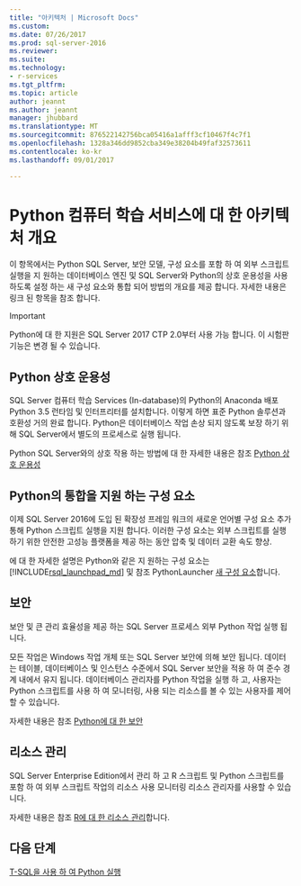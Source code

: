 ```yaml
---
title: "아키텍처 | Microsoft Docs"
ms.custom: 
ms.date: 07/26/2017
ms.prod: sql-server-2016
ms.reviewer: 
ms.suite: 
ms.technology:
- r-services
ms.tgt_pltfrm: 
ms.topic: article
author: jeannt
ms.author: jeannt
manager: jhubbard
ms.translationtype: MT
ms.sourcegitcommit: 876522142756bca05416a1afff3cf10467f4c7f1
ms.openlocfilehash: 1328a346dd9852cba349e38204b49faf32573611
ms.contentlocale: ko-kr
ms.lasthandoff: 09/01/2017

---
```

# <a name="architecture-overview-for-machine-learning-services-with-python"></a>Python 컴퓨터 학습 서비스에 대 한 아키텍처 개요

이 항목에서는 Python SQL Server, 보안 모델, 구성 요소를 포함 하 여 외부 스크립트 실행을 지 원하는 데이터베이스 엔진 및 SQL Server와 Python의 상호 운용성을 사용 하도록 설정 하는 새 구성 요소와 통합 되어 방법의 개요를 제공 합니다. 자세한 내용은 링크 된 항목을 참조 합니다.

> [!IMPORTANT]
> Python에 대 한 지원은 SQL Server 2017 CTP 2.0부터 사용 가능 합니다. 이 시험판 기능은 변경 될 수 있습니다.

## <a name="python-interoperability"></a>Python 상호 운용성

SQL Server 컴퓨터 학습 Services (In-database)의 Python의 Anaconda 배포 Python 3.5 런타임 및 인터프리터를 설치합니다. 이렇게 하면 표준 Python 솔루션과 호환성 거의 완료 합니다. Python은 데이터베이스 작업 손상 되지 않도록 보장 하기 위해 SQL Server에서 별도의 프로세스로 실행 됩니다.

Python SQL Server와의 상호 작용 하는 방법에 대 한 자세한 내용은 참조 [Python 상호 운용성](../../advanced-analytics/python/python-interoperability.md)

## <a name="components-that-support-python-integration"></a>Python의 통합을 지원 하는 구성 요소

이제 SQL Server 2016에 도입 된 확장성 프레임 워크의 새로운 언어별 구성 요소 추가 통해 Python 스크립트 실행을 지원 합니다. 이러한 구성 요소는 외부 스크립트를 실행 하기 위한 안전한 고성능 플랫폼을 제공 하는 동안 압축 및 데이터 교환 속도 향상.

에 대 한 자세한 설명은 Python와 같은 지 원하는 구성 요소는 [!INCLUDE[rsql_launchpad_md](../../includes/rsql-launchpad-md.md)] 및 참조 PythonLauncher [새 구성 요소](../../advanced-analytics/python/new-components-in-sql-server-to-support-python-integration.md)합니다.

## <a name="security"></a>보안

보안 및 큰 관리 효율성을 제공 하는 SQL Server 프로세스 외부 Python 작업 실행 됩니다.

모든 작업은 Windows 작업 개체 또는 SQL Server 보안에 의해 보안 됩니다. 데이터는 테이블, 데이터베이스 및 인스턴스 수준에서 SQL Server 보안을 적용 하 여 준수 경계 내에서 유지 됩니다. 데이터베이스 관리자를 Python 작업을 실행 하 고, 사용자는 Python 스크립트를 사용 하 여 모니터링, 사용 되는 리소스를 볼 수 있는 사용자를 제어할 수 있습니다.

자세한 내용은 참조 [Python에 대 한 보안](../../advanced-analytics/python/security-overview-sql-server-python-services.md)

## <a name="resource-governance"></a>리소스 관리

SQL Server Enterprise Edition에서 관리 하 고 R 스크립트 및 Python 스크립트를 포함 하 여 외부 스크립트 작업의 리소스 사용 모니터링 리소스 관리자를 사용할 수 있습니다.

자세한 내용은 참조 [R에 대 한 리소스 관리](../../advanced-analytics/r/resource-governance-for-r-services.md)합니다.

## <a name="next-steps"></a>다음 단계

[T-SQL을 사용 하 여 Python 실행](../tutorials/run-python-using-t-sql.md)
